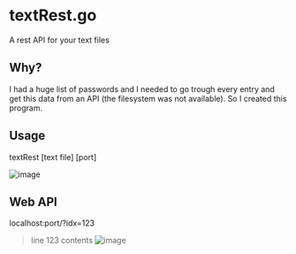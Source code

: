 # textRest.go
A rest API for your text files

## Why?

I had a huge list of passwords and I needed to go trough every entry and get this data from an API (the filesystem was not available). So I created this program.

## Usage
textRest [text file] [port]

![image](https://user-images.githubusercontent.com/21281852/200024805-10f696f5-498f-43e4-a04f-4c5b96c68f2e.png)

## Web API
localhost:port/?idx=123
> line 123 contents
![image](https://user-images.githubusercontent.com/21281852/200025432-6d1267a1-302b-4cf9-a58a-4a276fa8d2e9.png)
